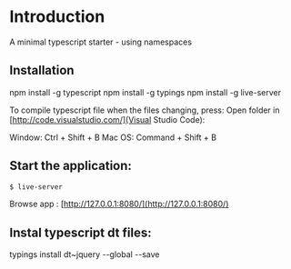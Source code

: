 # Introduction
A minimal typescript starter - using namespaces

## Installation
npm install -g typescript
npm install -g typings
npm install -g live-server

To compile typescript file when the files changing, press:
Open folder in [http://code.visualstudio.com/](Visual Studio Code):

Window: Ctrl + Shift + B
Mac OS: Command + Shift + B

## Start the application: 
```bash
$ live-server
```
Browse app : [http://127.0.0.1:8080/](http://127.0.0.1:8080/)

## Instal typescript dt files:

typings install dt~jquery --global --save
